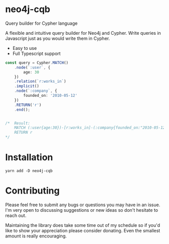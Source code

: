 # neo4j-cqb
Query builder for Cypher language

A flexible and intuitive query builder for Neo4j and Cypher. Write queries in Javascript just as you would write them in Cypher.

* Easy to use 
* Full Typescript support
  
```ts
const query = Cypher.MATCH()
    .node(`:user`, {
        age: 30
    })
    .relation(`r:works_in`)
    .implicit()
    .node(`:company`, {
        founded_on: '2010-05-12'
    })
    .RETURN('r')
    .end();


/*  Result:
    MATCH (:user{age:30})-[r:works_in]-(:company{founded_on:"2010-05-12"})
    RETURN r
*/
```

# Installation

`yarn add -D neo4j-cqb`

# Contributing

Please feel free to submit any bugs or questions you may have in an issue. I'm very open to discussing suggestions or new ideas so don't hesitate to reach out.

Maintaining the library does take some time out of my schedule so if you'd like to show your appreciation please consider donating. Even the smallest amount is really encouraging.